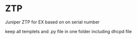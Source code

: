 # ZTP
Juniper ZTP for EX based on on serial number 

keep all templets and .py file in one folder including dhcpd file 
